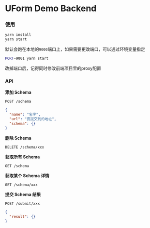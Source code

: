 # UForm Demo Backend

### 使用

```bash
yarn install
yarn start
```

默认会跑在本地的`9000`端口上，如果需要更改端口，可以通过环境变量指定

```bash
PORT=9001 yarn start
```

改掉端口后，记得同时修改前端项目里的proxy配置

### API

**添加 Schema**

`POST /schema`

```json
{
  "name": "名字",
  "url": "要提交到的地址",
  "schema": {}
}
```

**删除 Schema**

`DELETE /schema/xxx`

**获取所有 Schema**

`GET /schema`

**获取某个 Schema 详情**

`GET /schema/xxx`

**提交 Schema 结果**

`POST /submit/xxx`

```json
{
  "result": {}
}
```
